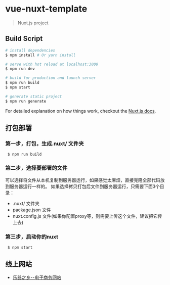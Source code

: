 # vue-nuxt-template

> Nuxt.js project

## Build Script

``` bash
# install dependencies
$ npm install # Or yarn install

# serve with hot reload at localhost:3000
$ npm run dev

# build for production and launch server
$ npm run build
$ npm start

# generate static project
$ npm run generate
```

For detailed explanation on how things work, checkout the [Nuxt.js docs](https://github.com/nuxt/nuxt.js).

## 打包部署

### 第一步，打包，生成.nuxt/ 文件夹

```
 $ npm run build
```

### 第二步，选择要部署的文件

可以选择将文件从本机复制到服务器运行，如果感觉太麻烦，直接克隆全部代码放到服务器运行一样的。
如果选择拷贝打包后文件到服务器运行，只需要下面3个目录：

  * .nuxt/ 文件夹
  * package.json 文件
  * nuxt.config.js 文件(如果你配置proxy等，则需要上传这个文件，建议把它传上去)
  
### 第三步，启动你的nuxt

```
 $ npm start
```

## 线上网站

* [乐器之乡--电子商务网站](www.yueqizhixiang.com)
